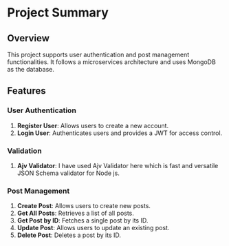 # Project Summary

## Overview

This project supports user authentication and post management functionalities. It follows a microservices architecture and uses MongoDB as the database.

## Features

### User Authentication

1. **Register User**: Allows users to create a new account.
2. **Login User**: Authenticates users and provides a JWT for access control.

### Validation

1. **Ajv Validator**: I have used Ajv Validator here which is fast and versatile JSON Schema validator for Node js.

### Post Management

1. **Create Post**: Allows users to create new posts.
2. **Get All Posts**: Retrieves a list of all posts.
3. **Get Post by ID**: Fetches a single post by its ID.
4. **Update Post**: Allows users to update an existing post.
5. **Delete Post**: Deletes a post by its ID.

